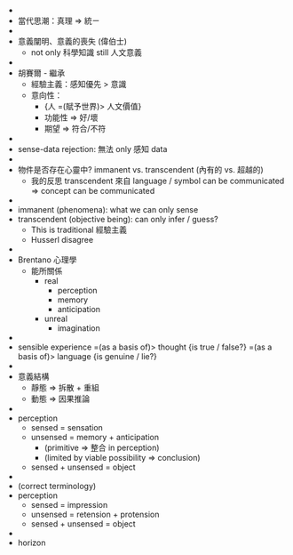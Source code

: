 -
- 當代思潮：真理 => 統ㄧ
-
- 意義闡明、意義的喪失 (偉伯士)
	- not only 科學知識 still 人文意義
-
- 胡賽爾 - 繼承
	- 經驗主義：感知優先 > 意識
	- 意向性：
		- {人 =(賦予世界)> 人文價值}
		- 功能性 => 好/壞
		- 期望 => 符合/不符
-
- sense-data rejection: 無法 only 感知 data
-
- 物件是否存在心靈中? immanent vs. transcendent (內有的 vs. 超越的)
	- 我的反思 transcendent 來自 language / symbol can be communicated
	  => concept can be communicated
-
- immanent (phenomena):  what we can only sense
- transcendent (objective being):  can only infer / guess?
	- This is traditional 經驗主義
	- Husserl disagree
-
- Brentano 心理學
	- 能所關係
		- real
			- perception
			- memory
			- anticipation
		- unreal
			- imagination
-
- sensible experience
  =(as a basis of)> thought      {is true / false?}
  =(as a basis of)> language   {is genuine / lie?}
-
- 意義結構
	- 靜態 => 拆散 + 重組
	- 動態 => 因果推論
-
- perception
	- sensed = sensation
	- unsensed = memory + anticipation
		- (primitive => 整合 in perception)
		- (limited by viable possibility => conclusion)
	- sensed + unsensed = object
-
- (correct terminology)
- perception
	- sensed = impression
	- unsensed = retension + protension
	- sensed + unsensed = object
-
- horizon